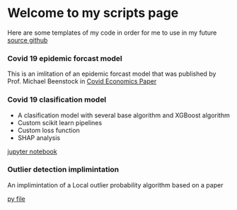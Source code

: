 # Welcome to my scripts page
Here are some templates of my code in order for me to use in my future 
[source github](https://github.com/Elisarchod/Varios)

### Covid 19 epidemic forcast model
This is an imlitation of an epidemic forcast model that was published 
by Prof. Michael Beenstock in [Covid Economics Paper](https://cepr.org/content/covid-economics-vetted-and-real-time-papers-0)

### Covid 19 clasification model
- A clasification model with several base algorithm and XGBoost algorithm 
- Custom scikit learn pipelines
- Custom loss function 
- SHAP analysis

[jupyter notebook](https://nbviewer.jupyter.org/github/Elisarchod/Varios/blob/7ecbf081765b25ecc556893cf81b9f0386c28219/pipeline/classification_python.ipynb)

### Outlier detection implimintation
An implimintation of a Local outlier probability algorithm based on a paper

[py file](https://github.com/Elisarchod/Varios/blob/master/LoOP%20implementation/resource.py)


